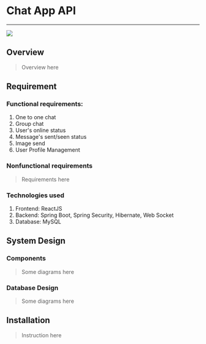 #  Chat App API

---

<img src="https://c4.wallpaperflare.com/wallpaper/220/840/930/panorama-panoramas-milky-way-stars-chile-hd-wallpaper-preview.jpg">




## Overview

> Overview here



## Requirement

### Functional requirements:
1. One to one chat
2. Group chat
3. User's online status
4. Message's sent/seen status
5. Image send
6. User Profile Management

### Nonfunctional requirements

> Requirements here

### Technologies used

1. Frontend: ReactJS
2. Backend: Spring Boot, Spring Security, Hibernate, Web Socket
3. Database: MySQL





## System Design

### Components

> Some diagrams here

### Database Design

> Some diagrams here





## Installation

> Instruction here